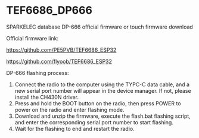 # TEF6686_DP666
SPARKELEC database DP-666 official firmware or touch firmware download

Official firmware link:

https://github.com/PE5PVB/TEF6686_ESP32

https://github.com/flyoob/TEF6686_ESP32

DP-666 flashing process:

1. Connect the radio to the computer using the TYPC-C data cable, and a new serial port number will appear in the device manager. If not, please install the CH430N driver.
2. Press and hold the BOOT button on the radio, then press POWER to power on the radio and enter flashing mode.
4. Download and unzip the firmware, execute the flash.bat flashing script, and enter the corresponding serial port number to start flashing.
5. Wait for the flashing to end and restart the radio.
